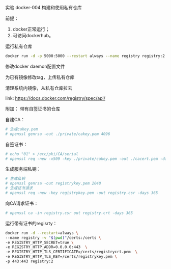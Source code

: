 实验 docker-004 构建和使用私有仓库

前提：
1. docker正常运行；
2. 可访问dockerhub。



运行私有仓库

```bash
docker run -d -p 5000:5000 --restart always --name registry registry:2
```

修改docker daemon配置文件


为已有镜像修改tag，上传私有仓库


清理系统内镜像，从私有仓库拉去

link: https://docs.docker.com/registry/spec/api/



附加：
带有自签证书的仓库

自建CA：
```bash   
# 生成cakey.pem
# openssl genrsa -out ./private/cakey.pem 4096
```
自签证书：
```bash
# echo "01" > /etc/pki/CA/serial
# openssl req -new -x509 -key ./private/cakey.pem -out ./cacert.pem -days 36500
```
生成服务端私钥：
```bash
# 生成私钥
# openssl genrsa -out registrykey.pem 2048
# 生成证书请求
# openssl req -new -key registrykey.pem -out registry.csr -days 365
```        

向CA请求证书：
```bash
# openssl ca -in registry.csr out registry.crt -days 365
```

运行带有证书的regisrty：
```bash
docker run -d --restart=always \
--name registry -v "$(pwd)"/certs:/certs \
-e REGISTRY_HTTP_SECRET=true \
-e REGISTRY_HTTP_ADDR=0.0.0.0:443  \
-e REGISTRY_HTTP_TLS_CERTIFICATE=/certs/registrycrt.pem  \
-e REGISTRY_HTTP_TLS_KEY=/certs/registrykey.pem \
-p 443:443 registry:2
```